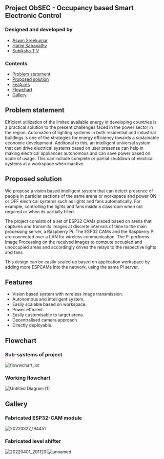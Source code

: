 ## Project ObSEC - Occupancy based Smart Electronic Control

### Designed and developed by
- [Aswin Sreekumar](https://github.com/aswin-sreekumar)
- [Harini Sabapathy](https://github.com/HariniSabapathy0212)
- [Subiksha T V](https://github.com/SubikshaTV)

### Contents
- [Problem statement](#problem-statement)
- [Proposed solution](#proposed-solution)
- [Features](#features)
- [Flowchart](#flowchart)  
- [Gallery](#gallery)

## Problem statement
Efficient utilization of the limited available energy in developing countries is a practical solution to the present challenges faced in the power sector in the region. Automation of lighting systems in both residential and industrial buildings is one of the strategies for energy efficiency towards a sustainable economic development. Additonal to this, an intelligent universal system that can drive electrical systems based on user presense can help in making electrical appliances autonomous and can save power based on scale of usage. This can include complete or partial shutdown of electical systems at a workspace when inactive.

## Proposed solution
We propose a vision based intelligent system that can detect presence of people in particlar sections of the same arena or workspace and power ON or OFF electrical systems such as lights and fans automatically. For example, controlling the lights and fans inside a classroom when not required or when its partially filled. 


The project consists of a set of ESP32 CAMs placed based on arena that captures and transmits images at discrete intervals of time to the main processing server, a Raspberry Pi. The ESP32 CAMs and the Raspberry Pi are connected over a LAN for wireless communication. The Pi performs Image Processing on the received images to compute occupied and unoccupied areas and accordingly drives the relays to the respective lights and fans.


This design can be easily scaled up based on application workspace by adding more ESPCAMs into the network, using the same Pi server.

## Features
- Vision based system with wireless image transmission.
- Autonomous and intelligent system.
- Easily scalable based on workspace.
- Power efficient.
- Easily customisable to target arena.
- Decentralised camera approach
- Directly deployable.

## Flowchart
### Sub-systems of project
![flowwchart_iot](https://user-images.githubusercontent.com/63254914/171643414-c75973a5-85d5-40e3-8c01-0d4cf02ad6c3.png)

### Working flowchart
![Untitled Diagram (1)](https://user-images.githubusercontent.com/63254914/171643360-c63cd253-a95a-4949-8149-4c28c31cc60f.png)

## Gallery
### Fabricated ESP32-CAM module
![20220327_194451](https://user-images.githubusercontent.com/63254914/171642063-b7c72d78-941d-4a52-ad28-01a8b52e0bee.jpg)

### Fabricated level shifter
![20220401_201120](https://user-images.githubusercontent.com/63254914/171642117-ac84ac6e-d81c-4540-ac84-cd90be775548.jpg)
![unnamed](https://user-images.githubusercontent.com/63254914/171643459-eee48e23-7951-4398-b3da-6e4e64ef794c.jpg)
